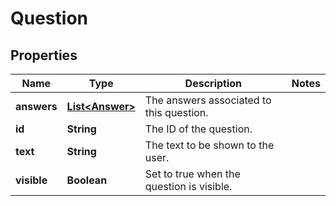 

# Question


## Properties

Name | Type | Description | Notes
------------ | ------------- | ------------- | -------------
**answers** | [**List&lt;Answer&gt;**](Answer.md) | The answers associated to this question. | 
**id** | **String** | The ID of the question. | 
**text** | **String** | The text to be shown to the user. | 
**visible** | **Boolean** | Set to true when the question is visible. | 



